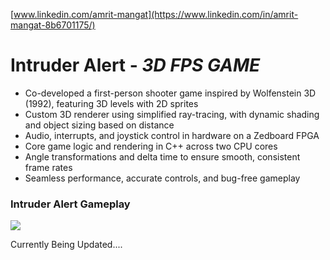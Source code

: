 [www.linkedin.com/amrit-mangat](https://www.linkedin.com/in/amrit-mangat-8b6701175/)

# Intruder Alert - *3D FPS GAME* # 
* Co-developed a first-person shooter game inspired by Wolfenstein 3D (1992), featuring 3D levels with 2D sprites
* Custom 3D renderer using simplified ray-tracing, with dynamic shading and object sizing based on distance
* Audio, interrupts, and joystick control in hardware on a Zedboard FPGA
* Core game logic and rendering in C++ across two CPU cores
* Angle transformations and delta time to ensure smooth, consistent frame rates
* Seamless performance, accurate controls, and bug-free gameplay


### Intruder Alert Gameplay ###

![](https://github.com/user-attachments/assets/4f9cb050-e5ac-422e-a654-a402c3b98cc0)



Currently Being Updated....

